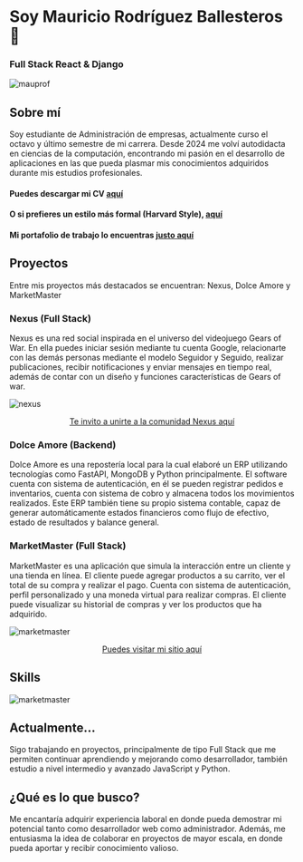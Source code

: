 # Soy Mauricio Rodríguez Ballesteros 👋
### Full Stack React & Django
<img src="https://github.com/user-attachments/assets/a4458b75-f4b7-4780-82a5-3b7ed4da67d4" alt="mauprof" width="full" />

## Sobre mí
Soy estudiante de Administración de empresas, actualmente curso el octavo y último semestre de mi carrera.
Desde 2024 me volví autodidacta en ciencias de la computación, encontrando mi pasión en el desarrollo de aplicaciones en las que pueda plasmar 
mis conocimientos adquiridos durante mis estudios profesionales.
#### Puedes descargar mi CV <a href="https://github.com/user-attachments/files/19698713/NormalEnglish.CV.Mauricio.pdf" download="Mauricio_CV"> aquí</a>
#### O si prefieres un estilo más formal (Harvard Style), <a href="https://github.com/user-attachments/files/20302204/MauricioHarvardCV.pdf" download="Mauricio_Harvard_CV"> aquí</a>
#### Mi portafolio de trabajo lo encuentras <a href="https://portafoliomauricio.netlify.app/">justo aquí</a>


## Proyectos
Entre mis proyectos más destacados se encuentran: Nexus, Dolce Amore y MarketMaster

### Nexus (Full Stack)
Nexus es una red social inspirada en el universo del videojuego Gears of War. En ella puedes iniciar sesión mediante tu cuenta Google, relacionarte con las demás personas mediante el modelo Seguidor y Seguido, realizar publicaciones, recibir notificaciones y enviar mensajes en tiempo real, además de contar con un diseño y funciones características de Gears of war.

<img src="https://github.com/user-attachments/assets/225c2e18-3005-47de-851f-23f9380e8301" alt="nexus" width="full" />
<p align="center" >
<a href="https://nexussn.netlify.app">Te invito a unirte a la comunidad Nexus aquí</a>
</p>

### Dolce Amore (Backend)
Dolce Amore es una repostería local para la cual elaboré un ERP utilizando tecnologías como FastAPI, MongoDB y Python principalmente.
El software cuenta con sistema de autenticación, en él se pueden registrar pedidos e inventarios, cuenta con sistema de cobro y almacena todos los movimientos realizados.
Este ERP también tiene su propio sistema contable, capaz de generar automáticamente estados financieros como flujo de efectivo, estado de resultados y balance general.

### MarketMaster (Full Stack)
MarketMaster es una aplicación que simula la interacción entre un cliente y una tienda en línea.
El cliente puede agregar productos a su carrito, ver el total de su compra y realizar el pago. Cuenta con sistema de autenticación, perfil personalizado y una moneda virtual para realizar compras.
El cliente puede visualizar su historial de compras y ver los productos que ha adquirido.

<img src="https://github.com/user-attachments/assets/22a79a9a-8a6c-4b52-bedd-cfe9f2c54c67" alt="marketmaster" width="full" />
<p align="center" >
<a href="https://marketmasterplus.netlify.app">Puedes visitar mi sitio aquí</a>
</p>

## Skills
<img src="https://github.com/user-attachments/assets/32108f65-aff4-4d34-89a7-e9e204b2fd2d" alt="marketmaster" width="full" />

## Actualmente...
Sigo trabajando en proyectos, principalmente de tipo Full Stack que me permiten continuar aprendiendo y mejorando como desarrollador, también estudio 
a nivel intermedio y avanzado JavaScript y Python.

## ¿Qué es lo que busco?
Me encantaría adquirir experiencia laboral en donde pueda demostrar mi potencial tanto como desarrollador web como administrador.
Además, me entusiasma la idea de colaborar en proyectos de mayor escala, en donde pueda aportar y recibir conocimiento valioso.


 
<!--
**MauricioXIV/MauricioXIV** is a ✨ _special_ ✨ repository because its `README.md` (this file) appears on your GitHub profile.


Here are some ideas to get you started:

- 🔭 I’m currently working on ...
- 🌱 I’m currently learning ...
- 👯 I’m looking to collaborate on ...
- 🤔 I’m looking for help with ...
- 💬 Ask me about ...
- 📫 How to reach me: ...
- 😄 Pronouns: ...
- ⚡ Fun fact: ...
-->
